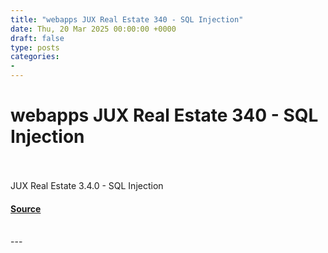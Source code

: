 ```yaml
---
title: "webapps JUX Real Estate 340 - SQL Injection"
date: Thu, 20 Mar 2025 00:00:00 +0000
draft: false
type: posts
categories: 
- 
---
```

# webapps JUX Real Estate 340 - SQL Injection

<br/>

<br/>
JUX Real Estate 3.4.0 - SQL Injection

#### [Source](https://www.exploit-db.com/exploits/52089)

<br/>
---

